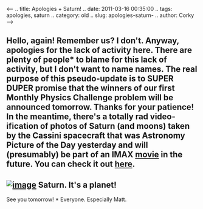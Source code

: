 <--
.. title: Apologies + Saturn!
.. date: 2011-03-16 00:35:00
.. tags: apologies, saturn
.. category: old
.. slug: apologies-saturn-
.. author: Corky
-->


Hello, again! Remember us? I don't. Anyway, apologies for the lack of
activity here. There are plenty of people* to blame for this lack of
activity, but I don't want to name names. The real purpose of this
pseudo-update is to SUPER DUPER promise that the winners of our first
Monthly Physics Challenge problem will be announced tomorrow. Thanks for
your patience!
In the meantime, there's a totally rad video-ification of photos of
Saturn (and moons) taken by the Cassini spacecraft that was Astronomy
Picture of the Day yesterday and will (presumably) be part of an IMAX
[movie](http://www.outsideinthemovie.com/) in the future. You can check
it out [here](http://apod.nasa.gov/apod/ap110315.html).
  ---------------------------------------------------------------------------------------------------------------------------------------------------------------------------------------------------------------------
  [![image](https://lh5.googleusercontent.com/-ehzfH813QMI/TYA9RsjqZgI/AAAAAAAAAKw/ZUCp64M29Dc/s400/saturn.jpg)](https://lh5.googleusercontent.com/-ehzfH813QMI/TYA9RsjqZgI/AAAAAAAAAKw/ZUCp64M29Dc/s1600/saturn.jpg)
  Saturn. It's a planet!
  ---------------------------------------------------------------------------------------------------------------------------------------------------------------------------------------------------------------------

See you tomorrow! * Everyone. Especially Matt.
